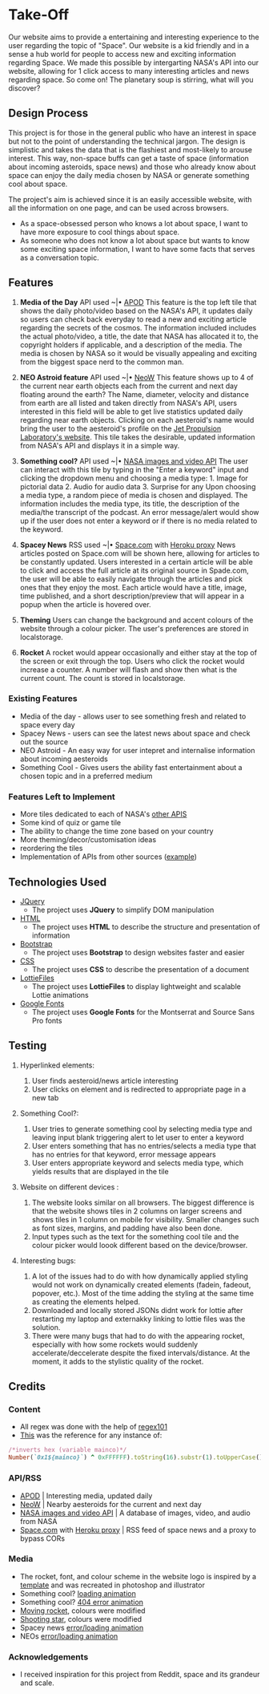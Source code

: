# Take-Off

Our website aims to provide a entertaining and interesting experience to the user regarding the topic of "Space". Our website is a kid friendly and in a sense a hub world for people to access new and exciting information regarding Space. We made this possible by intergarting NASA's API into our website, allowing for 1 click access to many interesting articles and news regarding space. So come on! The planetary soup is stirring, what will you discover?


## Design Process

This project is for those in the general public who have an interest in space but not to the point of understanding the technical jargon. The design is simplistic and takes the data that is the flashiest and most-likely to arouse interest. This way, non-space buffs can get a taste of space (information about incoming asteroids, space news) and those who already know about space can enjoy the daily media chosen by NASA or generate something cool about space.

The project's aim is achieved since it is an easily accessible website, with all the information on one page, and can be used across browsers.

- As a space-obsessed person who knows a lot about space, I want to have more exposure to cool things about space.
- As someone who does not know a lot about space but wants to know some exciting space information, I want to have some facts that serves as a conversation topic.

## Features

1. **Media of the Day**
API used ~|•   [APOD](https://github.com/nasa/apod-api)
This feature is the top left tile that shows the daily photo/video based on the NASA's API, it updates daily so users can check back everyday to read a new and exciting article regarding the secrets of the cosmos.
The information included includes the actual photo/video, a title, the date that NASA has allocated it to, the copyright holders if applicable, and a description of the media.
The media is chosen by NASA so it would be visually appealing and exciting from the biggest space nerd to the common man.

2. **NEO Astroid feature**
API used ~|•   [NeoW](https://api.nasa.gov/neo/?api_key=DEMO_KEY)
This feature shows up to 4 of the current near earth objects each from the current and next day floating around the earth? The Name, diameter, velocity and distance from earth are all listed and taken directly from NASA's API, users interested in this field will be able to get live statistics updated daily regarding near earth objects. Clicking on each aesteroid's name would bring the user to the aesteroid's profile on the [Jet Propulsion Laboratory's website](https://www.jpl.nasa.gov/). This tile takes the desirable, updated information from NASA's API and displays it in a simple way.

3. **Something cool?**
API used ~|•   [NASA images and video API](https://images.nasa.gov/docs/images.nasa.gov_api_docs.pdf)
The user can interact with this tile by typing in the "Enter a keyword" input and clicking the dropdown menu and choosing a media type:
        1. Image for pictorial data
        2. Audio for audio data
        3. Surprise for any
Upon choosing a media type, a random piece of media is chosen and displayed. The information includes the media type, its title, the description of the media/the transcript of the podcast.
An error message/alert would show up if the user does not enter a keyword or if there is no media related to the keyword.

4. **Spacey News**
RSS used ~|•   [Space.com](https://www.space.com/feeds/all) with [Heroku proxy](https://www.heroku.com/)
News articles posted on Space.com will be shown here, allowing for articles to be constantly updated. Users interested in a certain article will be able to click and access the full article at its original source in Spade.com, the user will be able to easily navigate through the articles and pick ones that they enjoy the most. Each article would have a title, image, time published, and a short description/preview that will appear in a popup when the article is hovered over.

5. **Theming**
Users can change the background and accent colours of the website through a colour picker. The user's preferences are stored in localstorage.

6. **Rocket**
A rocket would appear occasionally and either stay at the top of the screen or exit through the top. Users who click the rocket would increase a counter. A number will flash and show then what is the current count. The count is stored in localstorage.

 
### Existing Features
- Media of the day - allows user to see something fresh and related to space every day
- Spacey News - users can see the latest news about space and check out the source
- NEO Astroid - An easy way for user intepret and internalise information about incoming aesteroids
- Something Cool - Gives users the ability fast entertainment about a chosen topic and in a preferred medium

### Features Left to Implement
- More tiles dedicated to each of NASA's [other APIS](https://api.nasa.gov/#browseAPI)
- Some kind of quiz or game tile
- The ability to change the time zone based on your country
- More theming/decor/customisation ideas
- reordering the tiles
- Implementation of APIs from other sources ([example](http://open-notify.org/Open-Notify-API/People-In-Space/))

## Technologies Used

- [JQuery](https://jquery.com)
    - The project uses **JQuery** to simplify DOM manipulation
- [HTML](https://html.spec.whatwg.org/)
    - The project uses **HTML** to describe the structure and presentation of information
- [Bootstrap](https://getbootstrap.com/)
    - The project uses **Bootstrap** to design websites faster and easier
- [CSS](https://www.w3.org/TR/CSS/#css)
    - The project uses **CSS** to describe the presentation of a document
- [LottieFiles](https://lottiefiles.com/)
    - The project uses **LottieFiles** to display lightweight and scalable Lottie animations
- [Google Fonts](https://fonts.google.com/)
    - The project uses **Google Fonts** for the Montserrat and Source Sans Pro fonts


## Testing

1. Hyperlinked elements:
    1. User finds aesteroid/news article interesting
    2. User clicks on element and is redirected to appropriate page in a new tab

2. Something Cool?:
    1. User tries to generate something cool by selecting media type and leaving input blank triggering alert to let user to enter a keyword
    2. User enters something that has no entries/selects a media type that has no entries for that keyword, error message appears
    3. User enters appropriate keyword and selects media type, which yields results that are displayed in the tile

3. Website on different devices :
    1. The website looks similar on all browsers. The biggest difference is that the website shows tiles in 2 columns on larger screens and shows tiles in 1 column on mobile for visibility. Smaller changes such as font sizes, margins, and padding have also been done.
    2. Input types such as the text for the something cool tile and the colour picker would loook different based on the device/browser.

4. Interesting bugs:
    1. A lot of the issues had to do with how dynamically applied styling would not work on dynamically created elements (fadein, fadeout, popover, etc.). Most of the time adding the styling at the same time as creating the elements helped.
    2. Downloaded and locally stored JSONs didnt work for lottie after restarting my laptop and externakky linking to lottie files was the solution.
    3. There were many bugs that had to do with the appearing rocket, especially with how some rockets would suddenly accelerate/deccelerate despite the fixed intervals/distance. At the moment, it adds to the stylistic quality of the rocket.


## Credits

### Content
- All regex was done with the help of [regex101](https://regex101.com/)
- [This](https://stackoverflow.com/a/54569758) was the reference for any instance of:
```ruby
/*inverts hex (variable mainco)*/
Number(`0x1${mainco}`) ^ 0xFFFFFF).toString(16).substr(1).toUpperCase() 
```

### API/RSS
- [APOD](https://github.com/nasa/apod-api) | Interesting media, updated daily
- [NeoW](https://api.nasa.gov/neo/?api_key=DEMO_KEY) | Nearby aesteroids for the current and next day
- [NASA images and video API](https://images.nasa.gov/docs/images.nasa.gov_api_docs.pdf) | A database of images, video, and audio from NASA
- [Space.com](https://www.space.com/feeds/all) with [Heroku proxy](https://www.heroku.com/) | RSS feed of space news and a proxy to bypass CORs

### Media
- The rocket, font, and colour scheme in the website logo is inspired by a [template](https://www.designevo.com/apps/logo/?name=red-tail-gas-and-black-rocket) and was recreated in photoshop and illustrator
- Something cool? [loading animation](https://lottiefiles.com/18360-space-travel)
- Something cool? [404 error animation](https://lottiefiles.com/4339-not-found)
- [Moving rocket](https://lottiefiles.com/5054-rocket), colours were modified
- [Shooting star](https://lottiefiles.com/5040-shooting-star), colours were modified
- Spacey news [error/loading animation](https://lottiefiles.com/36517-astronaut)
- NEOs [error/loading animation](https://lottiefiles.com/5040-shooting-star)

### Acknowledgements

- I received inspiration for this project from Reddit, space and its grandeur and scale.
